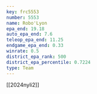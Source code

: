 ```yaml
---
key: frc5553
number: 5553
name: Robo'Lyon
epa_end: 19.18
auto_epa_end: 7.6
teleop_epa_end: 11.25
endgame_epa_end: 0.33
winrate: 0.5
district_epa_rank: 500
district_epa_percentile: 0.7224
type: Team
---
```

[[2024nyli2]]
